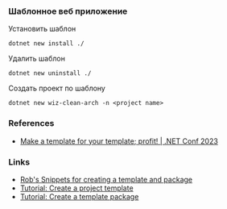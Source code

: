 ### Шаблонное веб приложение

Установить шаблон

```
dotnet new install ./
```

Удалить шаблон

```
dotnet new uninstall ./
```

Создать проект по шаблону

```
dotnet new wiz-clean-arch -n <project name>
```

### References

- [Make a template for your template; profit! | .NET Conf 2023](https://www.youtube.com/watch?v=XzD-95qfWJM)

### Links

- [Rob's Snippets for creating a template and package](https://gist.github.com/robconery/6182bcdc532a54b2f47b2e969a05cfcc)
- [Tutorial: Create a project template](https://learn.microsoft.com/en-us/dotnet/core/tutorials/cli-templates-create-project-template)
- [Tutorial: Create a template package](https://learn.microsoft.com/en-us/dotnet/core/tutorials/cli-templates-create-template-package?pivots=dotnet-8-0)
